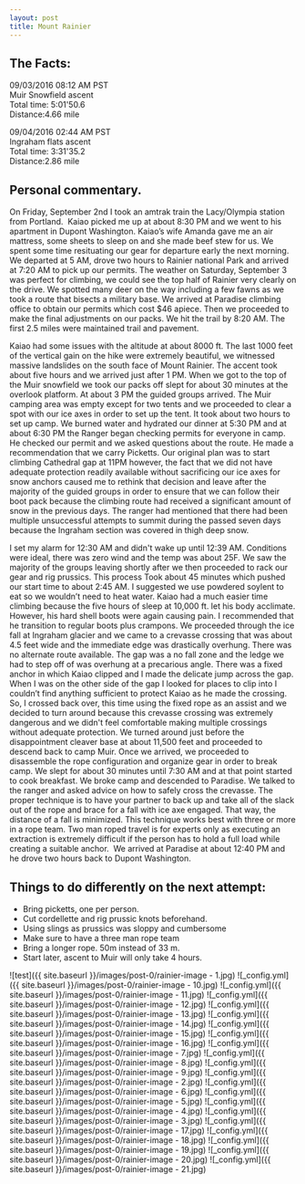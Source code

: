 ```yaml
---
layout: post
title: Mount Rainier
---
```

## The Facts:
09/03/2016 08:12 AM PST  
Muir Snowfield ascent  
Total time: 5:01'50.6  
Distance:4.66 mile  

09/04/2016 02:44 AM PST  
Ingraham flats ascent  
Total time: 3:31'35.2  
Distance:2.86 mile  


## Personal commentary.
On Friday, September 2nd I took an amtrak train the Lacy/Olympia station from Portland.  Kaiao picked me up at about 8:30 PM and we went to his apartment in Dupont Washington. Kaiao’s wife Amanda gave me an air mattress, some sheets to sleep on and she made beef stew for us. We spent some time resituating our gear for departure early the next morning. We departed at 5 AM, drove two hours to Rainier national Park and arrived at 7:20 AM to pick up our permits. The weather on Saturday, September 3 was perfect for climbing, we could see the top half of Rainier very clearly on the drive. We spotted many deer on the way including a few fawns as we took a route that bisects a military base. We arrived at Paradise climbing office to obtain our permits which cost $46 apiece. Then we proceeded to make the final adjustments on our packs. We hit the trail by 8:20 AM. The first 2.5 miles were maintained trail and pavement. 

Kaiao had some issues with the altitude at about 8000 ft. The last 1000 feet of the vertical gain on the hike were extremely beautiful, we witnessed massive landslides on the south face of Mount Rainier. The accent took about five hours and we arrived just after 1 PM. When we got to the top of the Muir snowfield we took our packs off slept for about 30 minutes at the overlook platform. At about 3 PM the guided groups arrived. The Muir camping area was empty except for two tents and we proceeded to clear a spot with our ice axes in order to set up the tent. It took about two hours to set up camp. We burned water and hydrated our dinner at 5:30 PM and at about 6:30 PM the Ranger began checking permits for everyone in camp. He checked our permit and we asked questions about the route. He made a recommendation that we carry Picketts. Our original plan was to start climbing Cathedral gap at 11PM however, the fact that we did not have adequate protection readily available without sacrificing our ice axes for snow anchors caused me to rethink that decision and leave after the majority of the guided groups in order to ensure that we can follow their boot pack because the climbing route had received a significant amount of snow in the previous days. The ranger had mentioned that there had been multiple unsuccessful attempts to summit during the passed seven days because the Ingraham section was covered in thigh deep snow.  

I set my alarm for 12:30 AM and didn't wake up until 12:39 AM. Conditions were ideal, there was zero wind and the temp was about 25F. We saw the majority of the groups leaving shortly after we then proceeded to rack our gear and rig prussics. This process Took about 45 minutes which pushed our start time to about 2:45 AM. I suggested we use powdered soylent to eat so we wouldn’t need to heat water. Kaiao had a much easier time climbing because the five hours of sleep at 10,000 ft. let his body acclimate. However, his hard shell boots were again causing pain. I recommended that he transition to regular boots plus crampons. We proceeded through the ice fall at Ingraham glacier and we came to a crevasse crossing that was about 4.5 feet wide and the immediate edge was drastically overhung. There was no alternate route available. The gap was a no fall zone and the ledge we had to step off of was overhung at a precarious angle. There was a fixed anchor in which Kaiao clipped and I made the delicate jump across the gap. When I was on the other side of the gap I looked for places to clip into I couldn’t find anything sufficient to protect Kaiao as he made the crossing. So, I crossed back over, this time using the fixed rope as an assist and we decided to turn around because this crevasse crossing was extremely dangerous and we didn't feel comfortable making multiple crossings without adequate protection. We turned around just before the disappointment cleaver base at about 11,500 feet and proceeded to descend back to camp Muir. Once we arrived, we proceeded to disassemble the rope configuration and organize gear in order to break camp. We slept for about 30 minutes until 7:30 AM and at that point started to cook breakfast. We broke camp and descended to Paradise. 
We talked to the ranger and asked advice on how to safely cross the crevasse. The proper technique is to have your partner to back up and take all of the slack out of the rope and brace for a fall with ice axe engaged. That way, the distance of a fall is minimized. This technique works best with three or more in a rope team. Two man roped travel is for experts only as executing an extraction is extremely difficult if the person has to hold a full load while creating a suitable anchor.  
We arrived at Paradise at about 12:40 PM and he drove two hours back to Dupont Washington. 

## Things to do differently on the next attempt:
* Bring picketts, one per person. 
* Cut cordellette and rig prussic knots beforehand.
* Using slings as prussics was sloppy and cumbersome
* Make sure to have a three man rope team
* Bring a longer rope. 50m instead of 33 m. 
* Start later, ascent to Muir will only take 4 hours.  

![test]({{ site.baseurl }}/images/post-0/rainier-image - 1.jpg)
![_config.yml]({{ site.baseurl }}/images/post-0/rainier-image - 10.jpg)
![_config.yml]({{ site.baseurl }}/images/post-0/rainier-image - 11.jpg)
![_config.yml]({{ site.baseurl }}/images/post-0/rainier-image - 12.jpg)
![_config.yml]({{ site.baseurl }}/images/post-0/rainier-image - 13.jpg)
![_config.yml]({{ site.baseurl }}/images/post-0/rainier-image - 14.jpg)
![_config.yml]({{ site.baseurl }}/images/post-0/rainier-image - 15.jpg)
![_config.yml]({{ site.baseurl }}/images/post-0/rainier-image - 16.jpg)
![_config.yml]({{ site.baseurl }}/images/post-0/rainier-image - 7.jpg)
![_config.yml]({{ site.baseurl }}/images/post-0/rainier-image - 8.jpg)
![_config.yml]({{ site.baseurl }}/images/post-0/rainier-image - 9.jpg)
![_config.yml]({{ site.baseurl }}/images/post-0/rainier-image - 2.jpg)
![_config.yml]({{ site.baseurl }}/images/post-0/rainier-image - 6.jpg)
![_config.yml]({{ site.baseurl }}/images/post-0/rainier-image - 5.jpg)
![_config.yml]({{ site.baseurl }}/images/post-0/rainier-image - 4.jpg)
![_config.yml]({{ site.baseurl }}/images/post-0/rainier-image - 3.jpg)
![_config.yml]({{ site.baseurl }}/images/post-0/rainier-image - 17.jpg)
![_config.yml]({{ site.baseurl }}/images/post-0/rainier-image - 18.jpg)
![_config.yml]({{ site.baseurl }}/images/post-0/rainier-image - 19.jpg)
![_config.yml]({{ site.baseurl }}/images/post-0/rainier-image - 20.jpg)
![_config.yml]({{ site.baseurl }}/images/post-0/rainier-image - 21.jpg)

